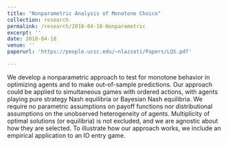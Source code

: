 ```yaml
---
title: "Nonparametric Analysis of Monotone Choice"
collection: research
permalink: /research/2018-04-18-Nonparametric
excerpt: ''
date: 2018-04-18
venue: ''
paperurl: 'https://people.ucsc.edu/~nlazzati/Papers/LQS.pdf'

---
```

We develop a nonparametric approach to test for monotone behavior in optimizing
agents and to make out-of-sample predictions. Our approach could be applied to simultaneous
games with ordered actions, with agents playing pure strategy Nash equilibria or Bayesian
Nash equilibria. We require no parametric assumptions on payoff functions nor distributional
assumptions on the unobserved heterogeneity of agents. Multiplicity of optimal solutions (or
equilibria) is not excluded, and we are agnostic about how they are selected. To illustrate how
our approach works, we include an empirical application to an IO entry game.

